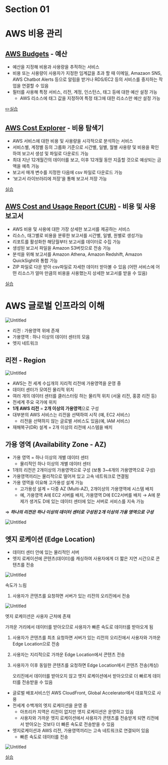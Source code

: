 # Section 01

# AWS 비용 관리

## [AWS Budgets](https://us-east-1.console.aws.amazon.com/billing/home?region=us-east-1#/budgets/overview) - 예산

- 예산을 지정해 비용과 사용량을 추적하는 서비스
- 비용 또는 사용량이 사용자가 지정한 임계값을 초과 할 때 이메일, Amazaon SNS, AWS Chatbot Alerts 등으로 알림을 받거나 RDS/EC2 등의 서비스를 중지하는 작업을 연결할 수 있음
- 필터를 사용해 특정 서비스, 리전, 계정, 인스턴스, 태그 등에 대한 예산 설정 가능
    - AWS 리소스에 태그 값을 지정하여 특정 태그에 대한 리소스만 예산 설정 가능

[:pencil2:실습](https://www.notion.so/0e7f115a9793400e8ebb291f6d5ec61f?pvs=21)

## [AWS Cost Explorer](https://us-east-1.console.aws.amazon.com/costmanagement/home#/cost-explorer?chartStyle=STACK&costAggregate=unBlendedCost&endDate=2024-05-31&excludeForecasting=false&filter=%5B%5D&futureRelativeRange=CUSTOM&granularity=Monthly&groupBy=%5B%22Service%22%5D&historicalRelativeRange=LAST_6_MONTHS&isDefault=true&reportName=%EC%83%88%20%EB%B9%84%EC%9A%A9%20%EB%B0%8F%20%EC%82%AC%EC%9A%A9%EB%9F%89%20%EB%B3%B4%EA%B3%A0%EC%84%9C&showOnlyUncategorized=false&showOnlyUntagged=false&startDate=2023-12-01&usageAggregate=undefined&useNormalizedUnits=false) - 비용 탐색기

- AWS 서비스에 대한 비용 및 사용량을 시각적으로 분석하는 서비스
- 서비스별, 계정별 등의 그룹화 기준으로 시간별, 일별, 월별 사용량 및 비용을 확인하여 보고서 생성 및 파일로 다운로드 가능
- 최대 지난 12개월간의 데이터를 보고, 이후 12개월 동안 지출할 것으로 예상되는 금액을 예측 가능
- 보고서 매개 변수를 지정한 다음에 csv 파일로 다운로드 가능
- ‘보고서 라이브러리에 저장’을 통해 보고서 저장 가능

[실습](https://www.notion.so/b49bf50a65954eadb3831385a66f615c?pvs=21)

## [AWS Cost and Usage Report (CUR)](https://us-east-1.console.aws.amazon.com/billing/home#/reports) - 비용 및 사용 보고서

- AWS 비용 및 사용에 대한 가장 상세한 보고서를 제공하는 서비스
- 리소스, 태그별로 비용을 분류한 보고서를 시간별, 일별, 원별로 생성가능
- 리포트를 활성화한 해당월부터 보고서를 데이터로 수집 가능
- 생성된 보고서 파일을 Amazon S3버킷으로 전송 가능
- 분석을 위해 보고서를 Amazon Athena, Amazon Redshift, Amazon QuickSight와 통합 가능
- ZIP 파일로 다운 받아 csv파일로 자세한 데이터 받아볼 수 있음 
(어떤 서비스에 어떤 리소스가 얼마 만큼의 비용을 사용했는지 상세한 보고서를 받을 수 있음)

[실습](https://www.notion.so/55cbe785d6774721821ed90be9ae3299?pvs=21)

# AWS 글로벌 인프라의 이해

![Untitled](Section01/Untitled.png)

- 리전 : 가용영역 위에 존재
- 가용영역 : 하나 이상의 데이터 센터의 모음
- 엣지 네트워크

## 리전 - Region

![Untitled](Section01/Untitled01.png)

- AWS는 전 세계 수십개의 지리적 리전에 가용영역을 운영 중
- 데이터 센터가 모여진 물리적 위치
- 여러 개의 데이터 센터를 클러스터링 하는 물리적 위치 (서울 리전, 홍콩 리전 등)
- 전세계 주요 국가에 위치
- **1개 AWS 리전** = **2개 이상의 가용영역**으로 구성
- 대부분의 AWS 서비스는 리전을 선택하여 시작 (예, EC2 서비스)
    - 리전을 선택하지 않는 글로벌 서비스도 있음(예, IAM 서비스)
- 재해복구(DR) 설계 = 2개 이상의 리전에 시스템을 배치

## 가용 영역 (Availability Zone - AZ)

- 가용 영역 = 하나 이상의 개별 데이터 센터
    - 물리적인 하나 이상의 개별 데이터 센터
- 1개의 리전은 2개이상의 가용영역으로 구성 (보통 3~4개의 가용영역으로 구성)
- 가용영역끼리는 물리적으로 떨어져 있고 고속 네트워크로 연결됨
- 가용 영역을 이요해 고가용성 설계 가능
    - 고가용성 설계 = 다중 AZ (Multi-AZ), 2개이상의 가용영역에 시스템 배치
    - 예, 가용영역 A에 EC2 서버를 배치, 가용영역 D에 EC2서버를 배치 → A에 문제가 생겨도 D에 있는 데이터 센터에 있는 서버로 서비스를 지속 가능

⇒ ***하나의 리전은 하나 이상의 데이터 센터로 구성된 2개 이상의 가용 영역으로 구성*** 

![Untitled](Section01/Untitled02.png)

## 엣지 로케이션 (Edge Location)

- 데이터 센터 안에 있는 물리적인 서버
- 엣지 로케이션에 콘텐츠(데이터)를 캐싱하여 사용자에게 더 짧은 지연 시간으로 콘텐츠를 전송

![Untitled](Section01/Untitled03.png)

속도가 느림 

1. 사용자가 콘텐츠를 요청하면 서버가 있는 리전의 오리진에서 전송

![Untitled](Section01/Untitled04.png)

엣지 로케이션은 사용자 근처에 존재 

가까운 거리에서 데이터를 받아오므로 사용자가 빠른 속도로 데이터를 받아오게 됨 

1. 사용자가 콘텐츠를 최초 요청하면 서버가 있는 리전의 오리진에서 사용자와 가까운 Edge Location으로 전송
2. 사용자는 지리적으로 가까운 Edge Location에서 콘텐츠 전송
3. 사용자가 이후 동일한 콘텐츠를 요청하면 Edge Location에서 콘텐츠 전송(캐싱)
    
    오리진에서 데이터를 받아오지 않고 엣지 로케이션에서 받아오므로 더 빠르게 데이터를 전송받을 수 있음 
    
- 글로벌 배포서비스인 AWS CloudFront, Global Accelerator에서 대표적으로 사용
- 전세계 수백개의 엣지 로케이션을 운영 중
    - 아프리카 지역은 리전이 없지만 엣지 로케이션은 운영하고 있음
    - 사용자와 가까운 엣지 로케이션에서 사용자가 콘텐츠를 전송받게 되면 리전에서 받아오는 것보다 더 빠른 속도로 전송받을 수 있음
- 엣지로케이션과 AWS 리전, 가용영역끼리는 고속 네트워크로 연결되어 있음
    - 빠른 속도로 데이터를 전송

![Untitled](Section01/Untitled05.png)

[실습](https://www.notion.so/26729f3dbd554a27a1f8bd16983787af?pvs=21)